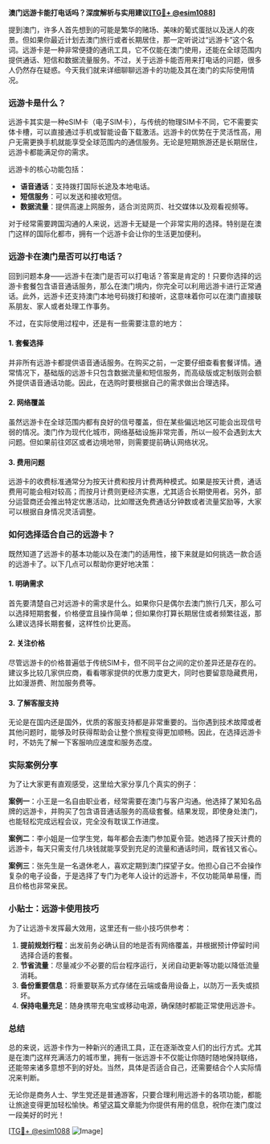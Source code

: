 **澳门远游卡能打电话吗？深度解析与实用建议[[TG💪+ @esim1088](https://t.me/s/esim1088)]**

提到澳门，许多人首先想到的可能是繁华的赌场、美味的葡式蛋挞以及迷人的夜景。但如果你最近计划去澳门旅行或者长期居住，那一定听说过“远游卡”这个名词。远游卡是一种非常便捷的通讯工具，它不仅能在澳门使用，还能在全球范围内提供通话、短信和数据流量服务。不过，关于远游卡能否用来打电话的问题，很多人仍然存在疑惑。今天我们就来详细聊聊远游卡的功能及其在澳门的实际使用情况。

### 远游卡是什么？

远游卡其实是一种eSIM卡（电子SIM卡），与传统的物理SIM卡不同，它不需要实体卡槽，可以直接通过手机或智能设备下载激活。远游卡的优势在于灵活性高，用户无需更换手机就能享受全球范围内的通信服务。无论是短期旅游还是长期居住，远游卡都能满足你的需求。

远游卡的核心功能包括：
- **语音通话**：支持拨打国际长途及本地电话。
- **短信服务**：可以发送和接收短信。
- **数据流量**：提供高速上网服务，适合浏览网页、社交媒体以及观看视频等。

对于经常需要跨国沟通的人来说，远游卡无疑是一个非常实用的选择。特别是在澳门这样的国际化都市，拥有一个远游卡会让你的生活更加便利。

### 远游卡在澳门是否可以打电话？

回到问题本身——远游卡在澳门是否可以打电话？答案是肯定的！只要你选择的远游卡套餐包含语音通话服务，那么在澳门境内，你完全可以利用远游卡进行正常通话。此外，远游卡还支持澳门本地号码拨打和接听，这意味着你可以在澳门直接联系朋友、家人或者处理工作事务。

不过，在实际使用过程中，还是有一些需要注意的地方：

#### 1. **套餐选择**
并非所有远游卡都提供语音通话服务。在购买之前，一定要仔细查看套餐详情。通常情况下，基础版的远游卡只包含数据流量和短信服务，而高级版或定制版则会额外提供语音通话功能。因此，在选购时要根据自己的需求做出合理选择。

#### 2. **网络覆盖**
虽然远游卡在全球范围内都有良好的信号覆盖，但在某些偏远地区可能会出现信号弱的情况。澳门作为现代化城市，网络基础设施非常完善，所以一般不会遇到太大问题。但如果前往郊区或者边境地带，则需要提前确认网络状况。

#### 3. **费用问题**
远游卡的收费标准通常分为按天计费和按月计费两种模式。如果是按天计费，通话费用可能会相对较高；而按月计费则更经济实惠，尤其适合长期使用者。另外，部分运营商还会推出特定优惠活动，比如赠送免费通话分钟数或者流量奖励等，大家可以根据自身情况灵活调整。

### 如何选择适合自己的远游卡？

既然知道了远游卡的基本功能以及在澳门的适用性，接下来就是如何挑选一款合适的远游卡了。以下几点可以帮助你更好地决策：

#### 1. **明确需求**
首先要清楚自己对远游卡的需求是什么。如果你只是偶尔去澳门旅行几天，那么可以选择短期套餐，价格便宜且操作简单；但如果你打算长期居住或者频繁往返，那么建议选择长期套餐，这样性价比更高。

#### 2. **关注价格**
尽管远游卡的价格普遍低于传统SIM卡，但不同平台之间的定价差异还是存在的。建议多比较几家供应商，看看哪家提供的优惠力度更大，同时也要留意隐藏费用，比如漫游费、附加服务费等。

#### 3. **了解客服支持**
无论是在国内还是国外，优质的客服支持都是非常重要的。当你遇到技术故障或者其他问题时，能够及时获得帮助会让整个旅程变得更加顺畅。因此，在选择远游卡时，不妨先了解一下客服响应速度和服务态度。

### 实际案例分享

为了让大家更有直观感受，这里给大家分享几个真实的例子：

**案例一**：小王是一名自由职业者，经常需要在澳门与客户沟通。他选择了某知名品牌的远游卡，并购买了包含语音通话服务的高级套餐。结果发现，即使身处澳门，也能轻松完成远程会议，完全没有耽误工作进度。

**案例二**：李小姐是一位学生党，每年都会去澳门参加夏令营。她选择了按天计费的远游卡，每天只需支付几块钱就能享受到充足的流量和通话时间，既省钱又省心。

**案例三**：张先生是一名退休老人，喜欢定期到澳门探望子女。他担心自己不会操作复杂的电子设备，于是选择了专门为老年人设计的远游卡，不仅功能简单易懂，而且价格也非常亲民。

### 小贴士：远游卡使用技巧

为了让远游卡发挥最大效用，这里还有一些小技巧供参考：

1. **提前规划行程**：出发前务必确认目的地是否有网络覆盖，并根据预计停留时间选择合适的套餐。
2. **节省流量**：尽量减少不必要的后台程序运行，关闭自动更新等功能以降低流量消耗。
3. **备份重要信息**：将重要联系方式存储在云端或备用设备上，以防万一丢失或损坏。
4. **保持电量充足**：随身携带充电宝或移动电源，确保随时都能正常使用远游卡。

### 总结

总的来说，远游卡作为一种新兴的通讯工具，正在逐渐改变人们的出行方式。尤其是在澳门这样充满活力的城市里，拥有一张远游卡不仅能让你随时随地保持联络，还能带来诸多意想不到的好处。当然，具体是否适合自己，还需要结合个人实际情况来判断。

无论你是商务人士、学生党还是普通游客，只要合理利用远游卡的各项功能，都能让旅途变得更加轻松愉快。希望这篇文章能为你提供有用的信息，祝你在澳门度过一段美好的时光！

[[TG💪+ @esim1088](https://t.me/s/esim1088) ![Image](https://i.postimg.cc/4NQfJmqS/Snipaste-2025-05-13-00-14-12.png)]